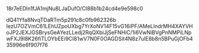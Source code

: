 18r7eEDln1fJA1mjNu8LJaDufO/CI88b1b24cd4e9e598c0

dQ41Yfa8NvqTDaRTm5p291c8c0fb962326b
IezU7OZVmC61LEhUZpoUXbg7YrXoNV14F15vG16iPF/AMeLIndrMH4XAYVHoJP2JEXJGSBrysGeAYezLLedj2RqQXbiJjSeFNHiC/1i6VwNiBVgPnNMPiLNpwFXJ9I8K26fiTLOYbEEi9CI81wV7N0F0OAGDSit4N8z7ulE8b8n5BPuGjOFb435996e6f907f76
